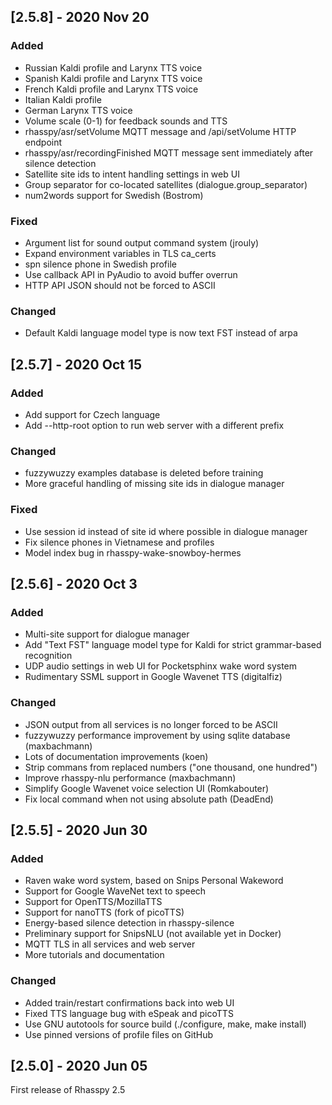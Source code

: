 ## [2.5.8] - 2020 Nov 20

### Added
- Russian Kaldi profile and Larynx TTS voice
- Spanish Kaldi profile and Larynx TTS voice
- French Kaldi profile and Larynx TTS voice
- Italian Kaldi profile
- German Larynx TTS voice
- Volume scale (0-1) for feedback sounds and TTS
- rhasspy/asr/setVolume MQTT message and /api/setVolume HTTP endpoint
- rhasspy/asr/recordingFinished MQTT message sent immediately after silence detection
- Satellite site ids to intent handling settings in web UI
- Group separator for co-located satellites (dialogue.group_separator)
- num2words support for Swedish (Bostrom)

### Fixed
- Argument list for sound output command system (jrouly)
- Expand environment variables in TLS ca_certs
- spn silence phone in Swedish profile
- Use callback API in PyAudio to avoid buffer overrun
- HTTP API JSON should not be forced to ASCII

### Changed
- Default Kaldi language model type is now text FST instead of arpa

## [2.5.7] - 2020 Oct 15

### Added

- Add support for Czech language
- Add --http-root option to run web server with a different prefix

### Changed

- fuzzywuzzy examples database is deleted before training
- More graceful handling of missing site ids in dialogue manager

### Fixed

- Use session id instead of site id where possible in dialogue manager
- Fix silence phones in Vietnamese and profiles
- Model index bug in rhasspy-wake-snowboy-hermes

## [2.5.6] - 2020 Oct 3

### Added

- Multi-site support for dialogue manager
- Add "Text FST" language model type for Kaldi for strict grammar-based recognition
- UDP audio settings in web UI for Pocketsphinx wake word system
- Rudimentary SSML support in Google Wavenet TTS (digitalfiz)

### Changed

- JSON output from all services is no longer forced to be ASCII
- fuzzywuzzy performance improvement by using sqlite database (maxbachmann)
- Lots of documentation improvements (koen)
- Strip commans from replaced numbers ("one thousand, one hundred")
- Improve rhasspy-nlu performance (maxbachmann)
- Simplify Google Wavenet voice selection UI (Romkabouter)
- Fix local command when not using absolute path (DeadEnd)

## [2.5.5] - 2020 Jun 30

### Added

- Raven wake word system, based on Snips Personal Wakeword
- Support for Google WaveNet text to speech
- Support for OpenTTS/MozillaTTS
- Support for nanoTTS (fork of picoTTS)
- Energy-based silence detection in rhasspy-silence
- Preliminary support for SnipsNLU (not available yet in Docker)
- MQTT TLS in all services and web server
- More tutorials and documentation

### Changed

- Added train/restart confirmations back into web UI
- Fixed TTS language bug with eSpeak and picoTTS
- Use GNU autotools for source build (./configure, make, make install)
- Use pinned versions of profile files on GitHub

## [2.5.0] - 2020 Jun 05

First release of Rhasspy 2.5
